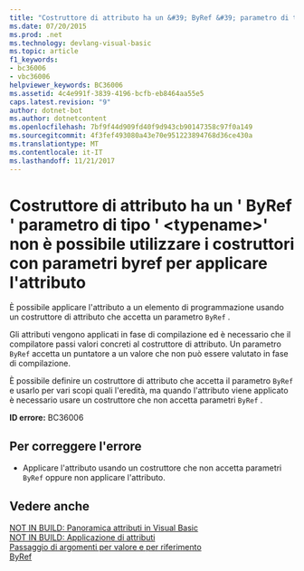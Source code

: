```yaml
---
title: "Costruttore di attributo ha un &#39; ByRef &#39; parametro di tipo &#39; &lt;typename&gt;&#39; non è possibile utilizzare i costruttori con parametri byref per applicare l'attributo"
ms.date: 07/20/2015
ms.prod: .net
ms.technology: devlang-visual-basic
ms.topic: article
f1_keywords:
- bc36006
- vbc36006
helpviewer_keywords: BC36006
ms.assetid: 4c4e991f-3839-4196-bcfb-eb8464aa55e5
caps.latest.revision: "9"
author: dotnet-bot
ms.author: dotnetcontent
ms.openlocfilehash: 7bf9f44d909fd40f9d943cb90147358c97f0a149
ms.sourcegitcommit: 4f3fef493080a43e70e951223894768d36ce430a
ms.translationtype: MT
ms.contentlocale: it-IT
ms.lasthandoff: 11/21/2017
---
```

# <a name="attribute-constructor-has-a-39byref39-parameter-of-type-39lttypenamegt39-cannot-use-constructors-with-byref-parameters-to-apply-the-attribute"></a>Costruttore di attributo ha un &#39; ByRef &#39; parametro di tipo &#39; &lt;typename&gt;&#39; non è possibile utilizzare i costruttori con parametri byref per applicare l'attributo
È possibile applicare l'attributo a un elemento di programmazione usando un costruttore di attributo che accetta un parametro `ByRef` .  
  
 Gli attributi vengono applicati in fase di compilazione ed è necessario che il compilatore passi valori concreti al costruttore di attributo. Un parametro `ByRef` accetta un puntatore a un valore che non può essere valutato in fase di compilazione.  
  
 È possibile definire un costruttore di attributo che accetta il parametro `ByRef` e usarlo per vari scopi quali l'eredità, ma quando l'attributo viene applicato è necessario usare un costruttore che non accetta parametri `ByRef` .  
  
 **ID errore:** BC36006  
  
## <a name="to-correct-this-error"></a>Per correggere l'errore  
  
-   Applicare l'attributo usando un costruttore che non accetta parametri `ByRef` oppure non applicare l'attributo.  
  
## <a name="see-also"></a>Vedere anche  
 [NOT IN BUILD: Panoramica attributi in Visual Basic](http://msdn.microsoft.com/en-us/0d0cff64-892d-4f57-83bd-bef388553d4f)  
 [NOT IN BUILD: Applicazione di attributi](http://msdn.microsoft.com/en-us/2b1703ed-4437-49b3-bc0b-568094324f47)  
 [Passaggio di argomenti per valore e per riferimento](../../visual-basic/programming-guide/language-features/procedures/passing-arguments-by-value-and-by-reference.md)  
 [ByRef](../../visual-basic/language-reference/modifiers/byref.md)
